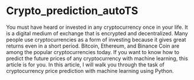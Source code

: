 # Crypto_prediction_autoTS

You must have heard or invested in any cryptocurrency once in your life. It is a digital medium of exchange that is encrypted and decentralized. Many people use cryptocurrencies as a form of investing because it gives great returns even in a short period. Bitcoin, Ethereum, and Binance Coin are among the popular cryptocurrencies today. If you want to know how to predict the future prices of any cryptocurrency with machine learning, this article is for you. In this article, I will walk you through the task of cryptocurrency price prediction with machine learning using Python.
